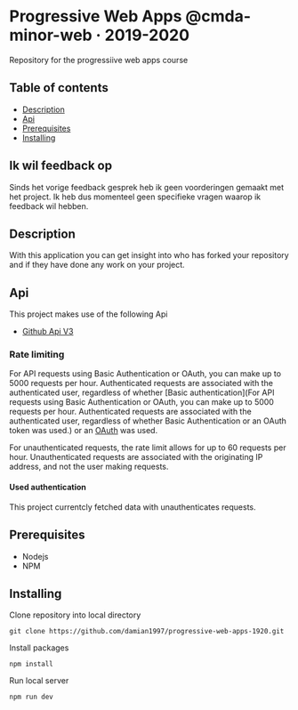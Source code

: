 # Progressive Web Apps @cmda-minor-web · 2019-2020
Repository for the progressiive web apps course

## Table of contents
* [Description](description)
* [Api](api)
* [Prerequisites](prerequisites)
* [Installing](installing)

## Ik wil feedback op
Sinds het vorige feedback gesprek heb ik geen voorderingen gemaakt met het project. Ik heb dus momenteel geen specifieke vragen waarop ik feedback wil hebben.

## Description
With this application you can get insight into who has forked your repository and if they have done any work on your project.

## Api
This project makes use of the following Api
* [Github Api V3](https://developer.github.com/v3/)

### Rate limiting
For API requests using Basic Authentication or OAuth, you can make up to 5000 requests per hour. Authenticated requests are associated with the authenticated user, regardless of whether [Basic authentication](For API requests using Basic Authentication or OAuth, you can make up to 5000 requests per hour. Authenticated requests are associated with the authenticated user, regardless of whether Basic Authentication or an OAuth token was used.) or an [OAuth](https://developer.github.com/v3/#oauth2-token-sent-in-a-header) was used.

For unauthenticated requests, the rate limit allows for up to 60 requests per hour. Unauthenticated requests are associated with the originating IP address, and not the user making requests.

#### Used authentication
This project currentcly fetched data with unauthenticates requests.

## Prerequisites
* Nodejs
* NPM

## Installing
Clone repository into local directory
```
git clone https://github.com/damian1997/progressive-web-apps-1920.git
```

Install packages
```
npm install
```

Run local server
```
npm run dev
```
